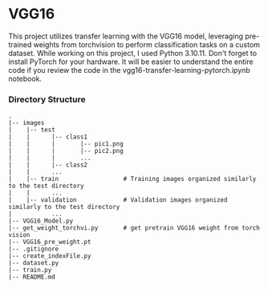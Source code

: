 # VGG16
This project utilizes transfer learning with the VGG16 model, leveraging pre-trained weights from torchvision to perform classification tasks on a custom dataset.
While working on this project, I used Python 3.10.11. Don't forget to install PyTorch for your hardware. It will be easier to understand the entire code if you review the code in the vgg16-transfer-learning-pytorch.ipynb notebook.
### Directory Structure
    .
    |-- images
    |    |-- test
    |    |      |-- class1
    |    |      |       |-- pic1.png
    |    |      |       |-- pic2.png
    |    |      |       ...
    |    |      |-- class2
    |    |      ...
    |    |-- train                  # Training images organized similarly to the test directory
    |    |      ...
    |    |-- validation             # Validation images organized similarly to the test directory
    |           ...
    |-- VGG16_Model.py
    |-- get_weight_torchvi.py       # get pretrain VGG16 weight from torch vision
    |-- VGG16_pre_weight.pt         
    |-- .gitignore
    |-- create_indexFile.py
    |-- dataset.py
    |-- train.py
    |-- README.md

